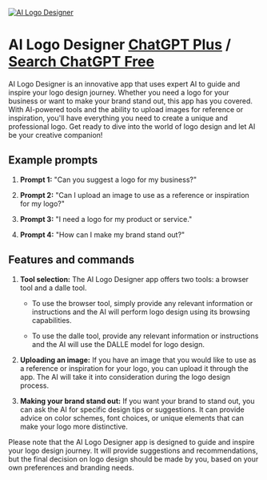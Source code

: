 
[![AI Logo Designer](https://files.oaiusercontent.com/file-oie7sH864dwPsdKmTySxCxJz?se=2123-10-19T21%3A12%3A26Z&sp=r&sv=2021-08-06&sr=b&rscc=max-age%3D31536000%2C%20immutable&rscd=attachment%3B%20filename%3Dde69dade-f007-4337-8590-883b1f5ef533.png&sig=oRm3ID/mqg0sB7PDPW7NEmqG3TPM%2BOP3tghMOrrimEY%3D)](https://chat.openai.com/g/g-9rvZi9JFj-ai-logo-designer)

# AI Logo Designer [ChatGPT Plus](https://chat.openai.com/g/g-9rvZi9JFj-ai-logo-designer) / [Search ChatGPT Free](https://gptcall.net/index.html#/?search=AI%20Logo%20Designer)

AI Logo Designer is an innovative app that uses expert AI to guide and inspire your logo design journey. Whether you need a logo for your business or want to make your brand stand out, this app has you covered. With AI-powered tools and the ability to upload images for reference or inspiration, you'll have everything you need to create a unique and professional logo. Get ready to dive into the world of logo design and let AI be your creative companion!

## Example prompts

1. **Prompt 1:** "Can you suggest a logo for my business?"

2. **Prompt 2:** "Can I upload an image to use as a reference or inspiration for my logo?"

3. **Prompt 3:** "I need a logo for my product or service."

4. **Prompt 4:** "How can I make my brand stand out?"

## Features and commands

1. **Tool selection:** The AI Logo Designer app offers two tools: a browser tool and a dalle tool.

   - To use the browser tool, simply provide any relevant information or instructions and the AI will perform logo design using its browsing capabilities.
   
   - To use the dalle tool, provide any relevant information or instructions and the AI will use the DALLE model for logo design.
   
2. **Uploading an image:** If you have an image that you would like to use as a reference or inspiration for your logo, you can upload it through the app. The AI will take it into consideration during the logo design process.

3. **Making your brand stand out:** If you want your brand to stand out, you can ask the AI for specific design tips or suggestions. It can provide advice on color schemes, font choices, or unique elements that can make your logo more distinctive.

Please note that the AI Logo Designer app is designed to guide and inspire your logo design journey. It will provide suggestions and recommendations, but the final decision on logo design should be made by you, based on your own preferences and branding needs.


